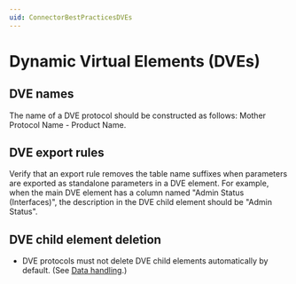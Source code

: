 ```yaml
---
uid: ConnectorBestPracticesDVEs
---
```


# Dynamic Virtual Elements (DVEs)

## DVE names

The name of a DVE protocol should be constructed as follows: Mother Protocol Name - Product Name.

## DVE export rules

Verify that an export rule removes the table name suffixes when parameters are exported as standalone parameters in a DVE element. For example, when the main DVE element has a column named "Admin Status (Interfaces)", the description in the DVE child element should be "Admin Status".

## DVE child element deletion

- DVE protocols must not delete DVE child elements automatically by default. (See [Data handling](xref:Data_handling).)
